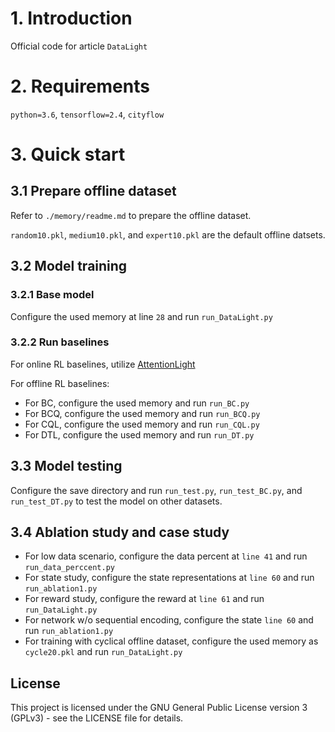 # 1. Introduction
Official code for article `DataLight`


# 2. Requirements
`python=3.6`, `tensorflow=2.4`, `cityflow`

# 3. Quick start
## 3.1 Prepare offline dataset
Refer to `./memory/readme.md` to prepare the offline dataset.

`random10.pkl`, `medium10.pkl`, and  `expert10.pkl` are the default offline datsets.

## 3.2 Model training
### 3.2.1 Base model
Configure the used memory at line `28` and run `run_DataLight.py`

### 3.2.2 Run baselines
For online RL baselines, utilize [AttentionLight](https://github.com/LiangZhang1996/AttentionLight.git)

For offline RL baselines:
- For BC, configure the used memory and run `run_BC.py`
- For BCQ, configure the used memory and run `run_BCQ.py`
- For CQL, configure the used memory and run `run_CQL.py`
- For DTL, configure the used memory and run `run_DT.py`

## 3.3 Model testing
Configure the save directory and run `run_test.py`, `run_test_BC.py`, and `run_test_DT.py` to test the model on other datasets.

## 3.4 Ablation study and case study
- For low data scenario, configure the data percent at `line 41` and run `run_data_perccent.py`
- For state study, configure the state representations at `line 60` and run `run_ablation1.py`
- For reward study, configure the reward at `line 61` and run `run_DataLight.py`
- For network w/o sequential encoding, configure the state `line 60` and run `run_ablation1.py`
- For training with cyclical offline dataset, configure the used memory as `cycle20.pkl` and run `run_DataLight.py`


## License

This project is licensed under the GNU General Public License version 3 (GPLv3) - see the LICENSE file for details.

